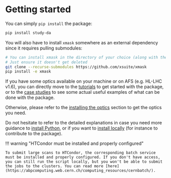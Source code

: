 # Getting started

You can simply `pip install` the package:

```bash
pip install study-da
```

You will also have to install `xmask` somewhere as an external dependency since it requires pulling submodules:

```bash
# You can install xmask in the directory of your choice (along with the optics, for instance)... 
# Just ensure it doesn't get deleted
git clone --recurse-submodules https://github.com/xsuite/xmask
pip install -e xmask
```

If you have some optics available on your machine or on AFS (e.g. HL-LHC v1.6), you can directly move to the [tutorials](tutorials/index.md) to get started with the package, or to the [case studies](case_studies/index.md) to see some actual useful examples of what can be done with the package.

Otherwise, please refer to the [installing the optics](installation/installing_the_optics.md) section to get the optics you need.

Do not hesitate to refer to the detailed explanations in case you need more guidance to [install Python](installation/installing_python.md), or if you want to [install locally](installing_locally.md) (for instance to contribute to the package).

!!! warning "HTCondor must be installed and properly configured"

    To submit large scans to HTCondor, the corresponding batch service must be installed and properly configured. If you don't have access, you can still run the script locally, but you won't be able to submit the jobs to the clusters. You can read more [here](https://abpcomputing.web.cern.ch/computing_resources/cernbatch/).
